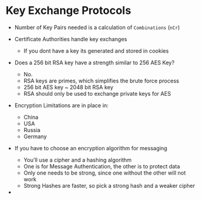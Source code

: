 
# Key Exchange Protocols

- Number of Key Pairs needed is a calculation of `Combinations` (`nCr`)

- Certificate Authorities handle key exchanges
    - If you dont have a key its generated and stored in cookies



-  Does a 256 bit RSA key have a strength similar to 256 AES Key?
    - No. 
    - RSA keys are primes, which simplifies the brute force process 
    - 256 bit AES key ~ 2048 bit RSA key 
    - RSA should only be used to exchange private keys for AES 


- Encryption Limitations are in place in:
    - China
    - USA
    - Russia
    - Germany 

- If you have to choose an encryption algorithm for messaging
    - You'll use a cipher and a hashing algorithm 
    - One is for Message Authentication, the other is to protect data
    - Only one needs to be strong, since one without the other will not work 
    - Strong Hashes are faster, so pick a strong hash and a weaker cipher

- 